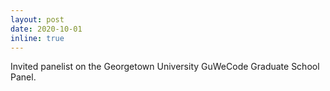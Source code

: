 ```yaml
---
layout: post
date: 2020-10-01
inline: true
---
```


Invited panelist on the Georgetown University GuWeCode Graduate School Panel.
